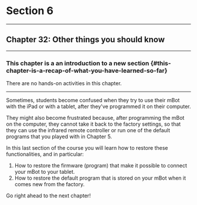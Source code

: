 # Section 6

---

## Chapter 32: Other things you should know

---

### This chapter is a an introduction to a new section {#this-chapter-is-a-recap-of-what-you-have-learned-so-far}

There are no hands-on activities in this chapter.

---

Sometimes, students become confused when they try to use their mBot with the iPad or with a tablet, after they've programmed it on their computer.

They might also become frustrated because, after programming the mBot on the computer, they cannot take it back to the factory settings, so that they can use the infrared remote controller or run one of the default programs that you played with in Chapter 5.

In this last section of the course you will learn how to restore these functionalities, and in particular:

1. How to restore the firmware \(program\) that make it possible to connect your mBot to your tablet.
2. How to restore the default program that is stored on your mBot when it comes new from the factory.

Go right ahead to the next chapter!



